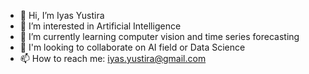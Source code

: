 - 👋 Hi, I’m Iyas Yustira
- 👀 I’m interested in Artificial Intelligence
- 🌱 I’m currently learning computer vision and time series forecasting
- 💞️ I'm looking to collaborate on AI field or Data Science
- 📫 How to reach me: iyas.yustira@gmail.com

<!---
Yustira/Yustira is a ✨ special ✨ repository because its `README.md` (this file) appears on your GitHub profile.
You can click the Preview link to take a look at your changes.
--->
